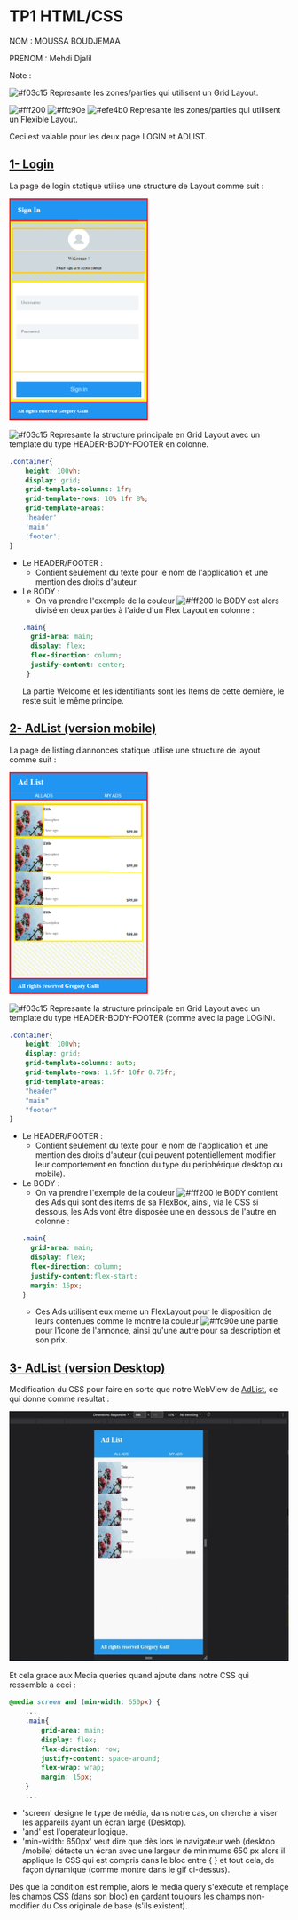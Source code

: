 # TP1 HTML/CSS

NOM : MOUSSA BOUDJEMAA

PRENOM : Mehdi Djalil

Note : 

![#f03c15](https://via.placeholder.com/15/f03c15/f03c15.png) Represante les zones/parties qui utilisent un Grid Layout.

![#fff200](https://via.placeholder.com/15/fff200/fff200.png) ![#ffc90e](https://via.placeholder.com/15/ffc90e/ffc90e.png) ![#efe4b0](https://via.placeholder.com/15/efe4b0/efe4b0.png) Represante les zones/parties qui utilisent un Flexible Layout.

Ceci est valable pour les deux page LOGIN et ADLIST.


## [1- Login](https://github.com/Master-2-MIAGE-MBDS/web-integration-responsive-design-DjDjalilo/blob/main/Login/Loginf.html)

La page de login statique utilise une structure de Layout comme suit :

<img src="https://github.com/Master-2-MIAGE-MBDS/web-integration-responsive-design-DjDjalilo/blob/main/ReadmeSupportPics/Login.png" width="250" height="400" />

![#f03c15](https://via.placeholder.com/15/f03c15/f03c15.png) Represante la structure principale en Grid Layout avec un template du type HEADER-BODY-FOOTER en colonne.

```css
.container{
    height: 100vh;
    display: grid;
    grid-template-columns: 1fr;
    grid-template-rows: 10% 1fr 8%;
    grid-template-areas: 
    'header'
    'main'
    'footer';
}
```

- Le HEADER/FOOTER :
  - Contient seulement du texte pour le nom de l'application et une mention des droits d'auteur.
- Le BODY :
  - On va prendre l'exemple de la couleur ![#fff200](https://via.placeholder.com/15/fff200/fff200.png) le BODY est alors divisé en deux parties à l'aide d'un Flex Layout en colonne :
  ```css
  .main{
    grid-area: main;
    display: flex;
    flex-direction: column;
    justify-content: center;
   }
  ```
  La partie Welcome et les identifiants sont les Items de cette dernière, le reste suit le même principe.

## [2- AdList (version mobile)](https://github.com/Master-2-MIAGE-MBDS/web-integration-responsive-design-DjDjalilo/blob/main/Listing%20Ads/AdListf.html)

La page de listing d’annonces statique utilise une structure de layout comme suit :

<img src="https://github.com/Master-2-MIAGE-MBDS/web-integration-responsive-design-DjDjalilo/blob/main/ReadmeSupportPics/AdList_Mob.png" width="250" height="400" />

![#f03c15](https://via.placeholder.com/15/f03c15/f03c15.png) Represante la structure principale en Grid Layout avec un template du type HEADER-BODY-FOOTER (comme avec la page LOGIN).
```css
.container{
    height: 100vh;
    display: grid;
    grid-template-columns: auto;
    grid-template-rows: 1.5fr 10fr 0.75fr;
    grid-template-areas:
    "header"
    "main"
    "footer"
}
```
- Le HEADER/FOOTER :
  - Contient seulement du texte pour le nom de l'application et une mention des droits d'auteur (qui peuvent potentiellement modifier leur comportement en fonction du type du périphérique desktop ou mobile).
- Le BODY :
  - On va prendre l'exemple de la couleur ![#fff200](https://via.placeholder.com/15/fff200/fff200.png) le BODY contient des Ads qui sont des items de sa FlexBox, ainsi, via le CSS si dessous, les Ads vont être disposée une en dessous de l'autre en colonne :
  ```css
  .main{
    grid-area: main;
    display: flex;
    flex-direction: column;
    justify-content:flex-start;
    margin: 15px;
  }
  ```
  - Ces Ads utilisent eux meme un FlexLayout pour le disposition de leurs contenues comme le montre la couleur ![#ffc90e](https://via.placeholder.com/15/ffc90e/ffc90e.png) une partie pour l'icone de l'annonce, ainsi qu'une autre pour sa description et son prix.

## [3- AdList (version Desktop)](https://github.com/Master-2-MIAGE-MBDS/web-integration-responsive-design-DjDjalilo/blob/504135f3f652a7868b9256204b340c6b8339f0a2/Listing%20Ads/AdListf.css#L121)
  
Modification du CSS pour faire en sorte que notre WebView de [AdList](https://github.com/Master-2-MIAGE-MBDS/web-integration-responsive-design-DjDjalilo/blob/main/README.md#adlist-version-mobile), ce qui donne comme resultat :

<img src="https://github.com/Master-2-MIAGE-MBDS/web-integration-responsive-design-DjDjalilo/blob/main/ReadmeSupportPics/transi%20mob-web.gif" width="700" height="450" />

Et cela grace aux Media queries quand ajoute dans notre CSS qui ressemble a ceci  :
```css
@media screen and (min-width: 650px) {
    ...
    .main{
        grid-area: main;
        display: flex;
        flex-direction: row;
        justify-content: space-around;
        flex-wrap: wrap;
        margin: 15px;
    }
    ...
```
- 'screen' designe le type de média, dans notre cas, on cherche à viser les appareils ayant un écran large (Desktop).
- 'and' est l'operateur logique.
- 'min-width: 650px' veut dire que dès lors le navigateur web (desktop /mobile) détecte un écran avec une largeur de minimums 650 px alors il applique le CSS qui est compris dans le bloc entre { } et tout cela, de façon dynamique (comme montre dans le gif ci-dessus).

Dès que la condition est remplie, alors le média query s'exécute et remplaçe les champs CSS (dans son bloc) en gardant toujours les champs non-modifier du Css originale de base (s'ils existent).






